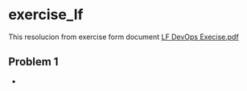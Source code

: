 # exercise_lf

This resolucion from exercise form document [LF DevOps Execise.pdf]()

## Problem 1
- 